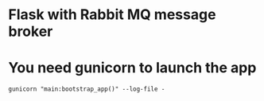 # Flask with Rabbit MQ message broker

# You need gunicorn to launch the app
`gunicorn "main:bootstrap_app()" --log-file -`